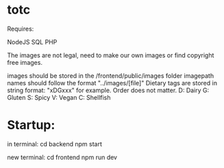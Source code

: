 # totc

Requires:

NodeJS
SQL
PHP

The images are not legal, need to make our own images or find copyright free images.

images should be stored in the /frontend/public/images folder
imagepath names should follow the format "../images/[file]"
Dietary tags are stored in string format: "xDGxxx" for example. Order does not matter.
D: Dairy
G: Gluten
S: Spicy
V: Vegan
C: Shellfish

# Startup:

in terminal:
cd backend
npm start

new terminal:
cd frontend
npm run dev
